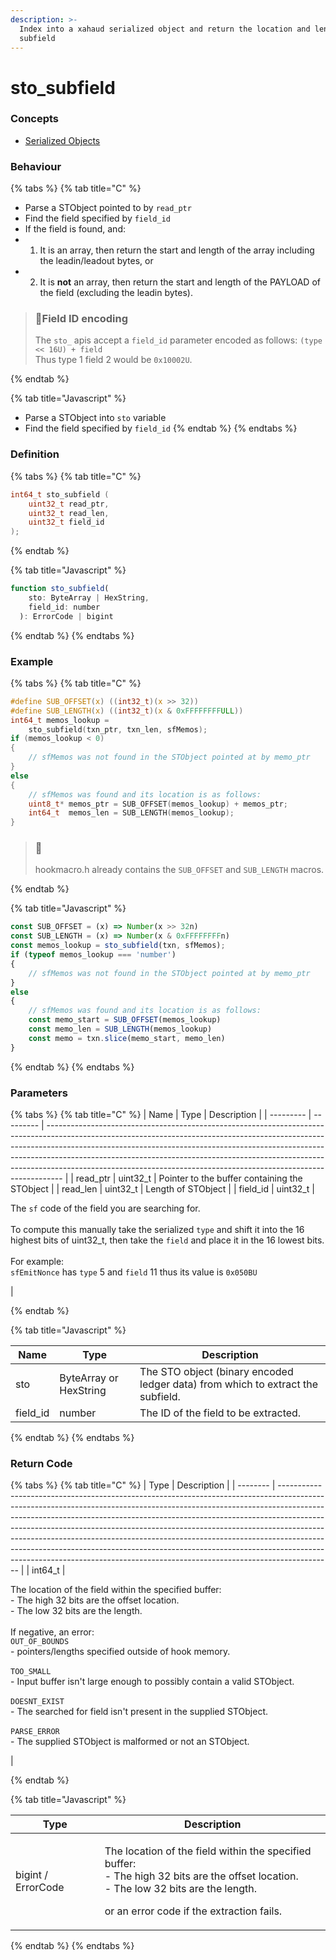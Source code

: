 ```yaml
---
description: >-
  Index into a xahaud serialized object and return the location and length of a
  subfield
---
```


# sto\_subfield

### Concepts

* [Serialized Objects](../../../concepts/serialized-objects.md)

### Behaviour

{% tabs %}
{% tab title="C" %}
* Parse a STObject pointed to by `read_ptr`
* Find the field specified by `field_id`
* If the field is found, and:
*
  1. It is an array, then return the start and length of the array including the leadin/leadout bytes, or
*
  2. It is **not** an array, then return the start and length of the PAYLOAD of the field (excluding the leadin bytes).

> ### 🚧Field ID encoding
>
> The `sto_` apis accept a `field_id` parameter encoded as follows: `(type << 16U) + field`\
> Thus type 1 field 2 would be `0x10002U`.


{% endtab %}

{% tab title="Javascript" %}
* Parse a STObject into `sto` variable
* Find the field specified by `field_id`
{% endtab %}
{% endtabs %}



### Definition

{% tabs %}
{% tab title="C" %}
```c
int64_t sto_subfield (
    uint32_t read_ptr,
    uint32_t read_len,
    uint32_t field_id
);
```


{% endtab %}

{% tab title="Javascript" %}
```javascript
function sto_subfield(
    sto: ByteArray | HexString,
    field_id: number
  ): ErrorCode | bigint
```
{% endtab %}
{% endtabs %}



### Example

{% tabs %}
{% tab title="C" %}
```c
#define SUB_OFFSET(x) ((int32_t)(x >> 32))
#define SUB_LENGTH(x) ((int32_t)(x & 0xFFFFFFFFULL))
int64_t memos_lookup =
    sto_subfield(txn_ptr, txn_len, sfMemos);
if (memos_lookup < 0)
{
    // sfMemos was not found in the STObject pointed at by memo_ptr
}
else
{
    // sfMemos was found and its location is as follows:
    uint8_t* memos_ptr = SUB_OFFSET(memos_lookup) + memos_ptr;
    int64_t  memos_len = SUB_LENGTH(memos_lookup);
}
```

> ### 📘
>
> hookmacro.h already contains the `SUB_OFFSET` and `SUB_LENGTH` macros.


{% endtab %}

{% tab title="Javascript" %}
```javascript
const SUB_OFFSET = (x) => Number(x >> 32n)
const SUB_LENGTH = (x) => Number(x & 0xFFFFFFFFn)
const memos_lookup = sto_subfield(txn, sfMemos);
if (typeof memos_lookup === 'number')
{
    // sfMemos was not found in the STObject pointed at by memo_ptr
}
else
{
    // sfMemos was found and its location is as follows:
    const memo_start = SUB_OFFSET(memos_lookup)
    const memo_len = SUB_LENGTH(memos_lookup)
    const memo = txn.slice(memo_start, memo_len)
}
```
{% endtab %}
{% endtabs %}



### Parameters

{% tabs %}
{% tab title="C" %}
| Name      | Type      | Description                                                                                                                                                                                                                                                                                                                                                                                                |
| --------- | --------- | ---------------------------------------------------------------------------------------------------------------------------------------------------------------------------------------------------------------------------------------------------------------------------------------------------------------------------------------------------------------------------------------------------------- |
| read\_ptr | uint32\_t | Pointer to the buffer containing the STObject                                                                                                                                                                                                                                                                                                                                                              |
| read\_len | uint32\_t | Length of STObject                                                                                                                                                                                                                                                                                                                                                                                         |
| field\_id | uint32\_t | <p>The <code>sf</code> code of the field you are searching for.<br><br>To compute this manually take the serialized <code>type</code> and shift it into the 16 highest bits of uint32_t, then take the <code>field</code> and place it in the 16 lowest bits.<br><br>For example:<br><code>sfEmitNonce</code> has <code>type</code> 5 and <code>field</code> 11 thus its value is <code>0x050BU</code></p> |


{% endtab %}

{% tab title="Javascript" %}


| Name      | Type                   | Description                                                                     |
| --------- | ---------------------- | ------------------------------------------------------------------------------- |
| sto       | ByteArray or HexString | The STO object (binary encoded ledger data) from which to extract the subfield. |
| field\_id | number                 | The ID of the field to be extracted.                                            |
{% endtab %}
{% endtabs %}



### Return Code

{% tabs %}
{% tab title="C" %}
| Type     | Description                                                                                                                                                                                                                                                                                                                                                                                                                                                                                                                                                                     |
| -------- | ------------------------------------------------------------------------------------------------------------------------------------------------------------------------------------------------------------------------------------------------------------------------------------------------------------------------------------------------------------------------------------------------------------------------------------------------------------------------------------------------------------------------------------------------------------------------------- |
| int64\_t | <p>The location of the field within the specified buffer:<br>- The high 32 bits are the offset location.<br>- The low 32 bits are the length.<br><br>If negative, an error:<br><code>OUT_OF_BOUNDS</code><br>- pointers/lengths specified outside of hook memory.<br><br><code>TOO_SMALL</code><br>- Input buffer isn't large enough to possibly contain a valid STObject.<br><br><code>DOESNT_EXIST</code><br>- The searched for field isn't present in the supplied STObject.<br><br><code>PARSE_ERROR</code><br>- The supplied STObject is malformed or not an STObject.</p> |


{% endtab %}

{% tab title="Javascript" %}


| Type               | Description                                                                                                                                                                                              |
| ------------------ | -------------------------------------------------------------------------------------------------------------------------------------------------------------------------------------------------------- |
| bigint / ErrorCode | <p>The location of the field within the specified buffer:<br>- The high 32 bits are the offset location.<br>- The low 32 bits are the length.</p><p></p><p>or an error code if the extraction fails.</p> |
{% endtab %}
{% endtabs %}

